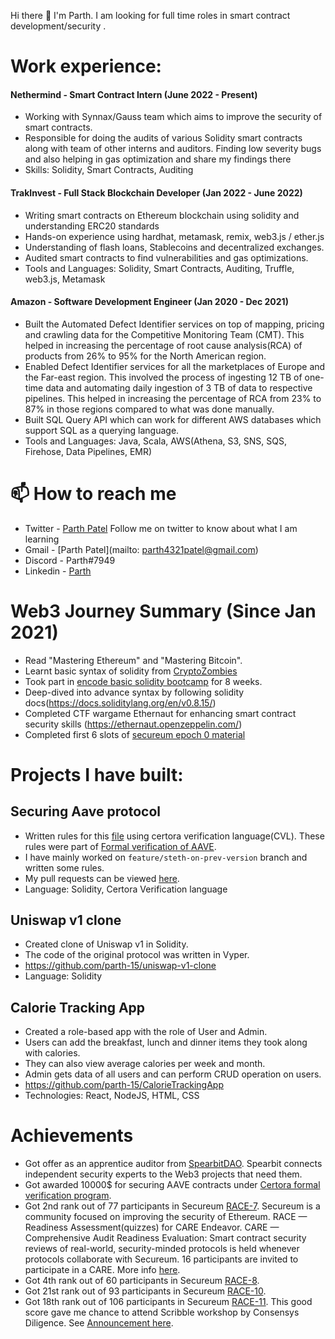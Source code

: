 Hi there 👋
I'm Parth. I am looking for full time roles in smart contract development/security .

# Work experience: 

#### Nethermind - Smart Contract Intern (June 2022 - Present)

* Working with Synnax/Gauss team which aims to improve the security of smart contracts.
* Responsible for doing the audits of various Solidity smart contracts along with team of other interns and auditors. Finding low severity bugs and also helping in gas optimization
and share my findings there
* Skills: Solidity, Smart Contracts, Auditing

#### TrakInvest - Full Stack Blockchain Developer (Jan 2022 - June 2022)

* Writing smart contracts on Ethereum blockchain using solidity and understanding ERC20 standards
* Hands-on experience using hardhat, metamask, remix, web3.js / ether.js
* Understanding of flash loans, Stablecoins and decentralized exchanges.
* Audited smart contracts to find vulnerabilities and gas optimizations.
* Tools and Languages: Solidity, Smart Contracts, Auditing, Truffle, web3.js, Metamask

#### Amazon - Software Development Engineer (Jan 2020 - Dec 2021)
* Built the Automated Defect Identifier services on top of mapping, pricing and crawling data for the Competitive Monitoring Team (CMT). This helped in increasing the percentage of root cause analysis(RCA) of products from 26% to 95% for the North American region.
* Enabled Defect Identifier services for all the marketplaces of Europe and the Far-east region. This involved the process of ingesting 12 TB of one-time data and automating daily ingestion of 3 TB of data to respective pipelines. This helped in increasing the percentage of RCA from 23% to 87% in those regions compared to what was done manually.
* Built SQL Query API which can work for different AWS databases which support SQL as a querying language.
* Tools and Languages: Java, Scala,  AWS(Athena, S3, SNS, SQS, Firehose, Data Pipelines, EMR)

# 📫 How to reach me

* Twitter - [Parth Patel](https://twitter.com/__parthpatel__) Follow me on twitter to know about what I am learning
* Gmail - [Parth Patel](mailto: parth4321patel@gmail.com)
* Discord - Parth#7949
* Linkedin - [Parth](https://www.linkedin.com/in/parth-patel11/)
#
# Web3 Journey Summary (Since Jan 2021)

* Read "Mastering Ethereum" and "Mastering Bitcoin".
* Learnt basic syntax of solidity from [CryptoZombies](https://cryptozombies.io/)
* Took part in [encode basic solidity bootcamp](https://www.encode.club/solidity-bootcamps) for 8 weeks.
* Deep-dived into advance syntax by following solidity docs(https://docs.soliditylang.org/en/v0.8.15/)
* Completed CTF wargame Ethernaut for enhancing smart contract security skills (https://ethernaut.openzeppelin.com/)
* Completed first 6 slots of [secureum epoch 0 material](https://github.com/x676f64/secureum-mind_map)

# 

# Projects I have built:

## Securing Aave protocol
* Written rules for this [file](https://github.com/MichaelMorami/aave-protocol-v2-AStETH/tree/feature/steth-on-prev-version) using certora verification language(CVL). These rules were part of [Formal verification of AAVE](https://governance.aave.com/t/continuous-formal-verification). 
* I have mainly worked on `feature/steth-on-prev-version` branch and written some rules. 
* My pull requests can be viewed [here](https://github.com/MichaelMorami/aave-protocol-v2-AStETH/pull/4).
* Language: Solidity, Certora Verification language

## Uniswap v1 clone
* Created clone of Uniswap v1 in Solidity.
* The code of the original protocol was written in Vyper.
* https://github.com/parth-15/uniswap-v1-clone
* Language: Solidity

## Calorie Tracking App

* Created a role-based app with the role of User and Admin.
* Users can add the breakfast, lunch and dinner items they took along with calories.
* They can also view average calories per week and month.
* Admin gets data of all users and can perform CRUD  operation on users.
* https://github.com/parth-15/CalorieTrackingApp
* Technologies: React, NodeJS, HTML, CSS

# Achievements

* Got offer as an apprentice auditor from [SpearbitDAO](https://spearbit.com/). Spearbit connects independent security experts to the Web3 projects that need them.
* Got awarded 10000$ for securing AAVE contracts under [Certora formal verification program](https://discord.com/channels/814328279468474419/927065287172427798/1019940597353697281).
* Got 2nd rank out of 77 participants in Secureum [RACE-7](https://discord.com/channels/814328279468474419/927065287172427798/995142134082580601). Secureum is a community focused on improving the security of Ethereum. RACE — Readiness Assessment(quizzes) for CARE Endeavor. CARE — Comprehensive Audit Readiness Evaluation: Smart contract security reviews of real-world, security-minded protocols is held whenever protocols collaborate with Secureum. 16 participants are invited to participate in a CARE. More info [here](https://discord.com/channels/814328279468474419/928441092116975696/928520290047242292).
* Got 4th rank out of 60 participants in Secureum [RACE-8](https://discord.com/channels/814328279468474419/927065287172427798/1004355015646916709).
* Got 21st rank out of 93 participants in Secureum [RACE-10](https://discord.com/channels/814328279468474419/927065287172427798/1026417347965231114).
* Got 18th rank out of 106 participants in Secureum [RACE-11](https://discord.com/channels/814328279468474419/927065287172427798/1036822349510623334). This good score gave me chance to attend Scribble workshop by Consensys Diligence. See [Announcement here](https://twitter.com/0xRajeev/status/1583348269542801409).

